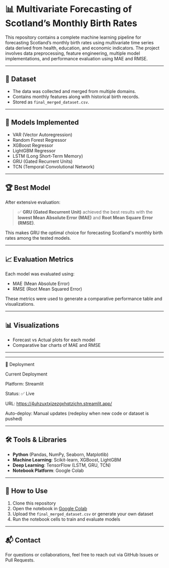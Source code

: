 # 📊 Multivariate Forecasting of Scotland’s Monthly Birth Rates

This repository contains a complete machine learning pipeline for forecasting Scotland’s monthly birth rates using multivariate time series data derived from health, education, and economic indicators. The project involves data preprocessing, feature engineering, multiple model implementations, and performance evaluation using MAE and RMSE.

---

## 📁 Dataset

- The data was collected and merged from multiple domains.
- Contains monthly features along with historical birth records.
- Stored as `final_merged_dataset.csv`.

---

## 🧠 Models Implemented

- VAR (Vector Autoregression)
- Random Forest Regressor
- XGBoost Regressor
- LightGBM Regressor
- LSTM (Long Short-Term Memory)
- GRU (Gated Recurrent Units)
- TCN (Temporal Convolutional Network)

---

## 🏆 Best Model

After extensive evaluation:

> ✅ **GRU (Gated Recurrent Unit)** achieved the best results with the **lowest Mean Absolute Error (MAE)** and **Root Mean Square Error (RMSE)**.

This makes GRU the optimal choice for forecasting Scotland's monthly birth rates among the tested models.

---

## 📈 Evaluation Metrics

Each model was evaluated using:

- MAE (Mean Absolute Error)
- RMSE (Root Mean Squared Error)

These metrics were used to generate a comparative performance table and visualizations.

---

## 📊 Visualizations

- Forecast vs Actual plots for each model
- Comparative bar charts of MAE and RMSE

---

---

🚀 Deployment

Current Deployment

Platform: Streamlit

Status: ✅ Live

URL: https://4uhzuxtxjzezgxhqtzjchn.streamlit.app/

Auto-deploy: Manual updates (redeploy when new code or dataset is pushed)

---

## 🛠️ Tools & Libraries

- **Python** (Pandas, NumPy, Seaborn, Matplotlib)
- **Machine Learning**: Scikit-learn, XGBoost, LightGBM
- **Deep Learning**: TensorFlow (LSTM, GRU, TCN)
- **Notebook Platform**: Google Colab

---

## 🔧 How to Use

1. Clone this repository
2. Open the notebook in [Google Colab](https://colab.research.google.com/)
3. Upload the `final_merged_dataset.csv` or generate your own dataset
4. Run the notebook cells to train and evaluate models

---

## 📬 Contact

For questions or collaborations, feel free to reach out via GitHub Issues or Pull Requests.

